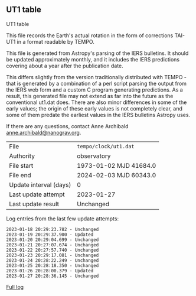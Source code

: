 
## UT1 table

UT1 table

This file records the Earth's actual rotation in the form of
corrections TAI-UT1 in a format readable by TEMPO.

This file is generated from Astropy's parsing of the IERS
bulletins. It should be updated approximately monthly, and it
includes the IERS predictions covering about a year after the
publication date.

This differs slightly from the version traditionally distributed
with TEMPO - that is generated by a combination of a perl script
parsing the output from the IERS web form and a custom C program
generating predictions. As a result, this generated file may not
extend as far into the future as the conventional ut1.dat does.
There are also minor differences in some of the early values; the
origin of these early values is not completely clear, and some of
them predate the earliest values in the IERS bulletins Astropy uses.

If there are any questions, contact Anne Archibald
<anne.archibald@nanograv.org>.

|     |     |
|:--- |:--- |
| File | `tempo/clock/ut1.dat` |
| Authority | observatory |
| File start | 1973-01-02 MJD 41684.0 |
| File end | 2024-02-03 MJD 60343.0 |
| Update interval (days) | 0 |
| Last update attempt | 2023-01-27 |
| Last update result | Unchanged |

Log entries from the last few update attempts:
```
2023-01-18 20:29:23.782 - Unchanged
2023-01-19 20:29:37.900 - Updated
2023-01-20 20:29:04.699 - Unchanged
2023-01-21 20:27:07.674 - Unchanged
2023-01-22 20:27:57.740 - Unchanged
2023-01-23 20:29:17.081 - Unchanged
2023-01-24 20:28:22.249 - Unchanged
2023-01-25 20:28:18.350 - Unchanged
2023-01-26 20:28:00.379 - Updated
2023-01-27 20:28:36.145 - Unchanged
```
[Full log](https://raw.githubusercontent.com/ipta/pulsar-clock-corrections/main/log/tempo/clock/ut1.dat.log)
